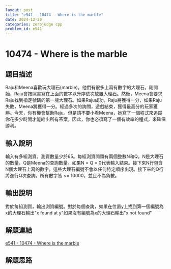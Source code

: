 ```yaml
---
layout: post
title: "e541 - 10474 - Where is the marble"
date: 2024-12-20
categories: zerojudge cpp
problem_id: e541
---
```


# 10474 - Where is the marble

## 題目描述

Raju和Meena喜歡玩大理石(marble)。他們有很多上寫有數字的大理石。剛開始，Raju會按照書寫在上面的數字以升序依次放置大理石。然後，Meena會要求Raju找到指定號碼的第一塊大理石。如果Raju成功，Raju將獲得一分，如果Raju失敗，Meena將獲得一分。經過多次的詢問，遊戲結束，獲得最高分的玩家獲勝。今天，你有機會幫助Raju。但是請不要小看Meena，她寫了一個程式來追蹤你花多少時間才能給出所有答案。因此，你也必須寫了一個有效率的程式，來確保勝利。

## 輸入說明

輸入有多組測資。測資數量少於65。每組測資開頭有兩個整數N和Q。N是大理石的數量，Q是Meena的查詢數量。如果N = Q = 0代表輸入結束。接下來N行包含N個大理石上寫的數字。這些大理石編號不會以任何特定順序出現。接下來的Q行將進行Q次查詢。所有數字皆 <= 10000，並且不為負數。

## 輸出說明

對於每組測資，輸出測資編號。對於每個查詢，如果在位置y上找到第一個編號為x的大理石輸出"x found at y"如果沒有編號為x的大理石輸出"x not found"

## 解題連結

[e541 - 10474 - Where is the marble](https://zerojudge.tw/ShowProblem?problemid=e541)

## 解題思路


